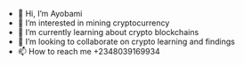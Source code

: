- 👋 Hi, I’m Ayobami 
- 👀 I’m interested in mining cryptocurrency 
- 🌱 I’m currently learning about crypto blockchains
- 💞️ I’m looking to collaborate on crypto learning and findings
- 📫 How to reach me +2348039169934

<!---
Aybamo/Aybamo is a ✨ special ✨ repository because its `README.md` (this file) appears on your GitHub profile.
You can click the Preview link to take a look at your changes.
--->
